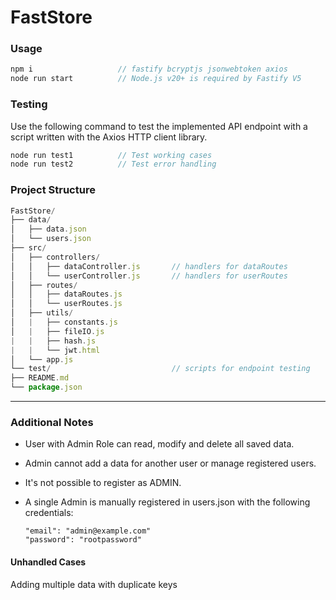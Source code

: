 # FastStore

### Usage
```js
npm i                   // fastify bcryptjs jsonwebtoken axios
node run start          // Node.js v20+ is required by Fastify V5
```

### Testing
Use the following command to test the implemented API endpoint with a script written with the Axios HTTP client library.
```js
node run test1          // Test working cases
node run test2          // Test error handling
```

### Project Structure
```js
FastStore/
├── data/
│   ├── data.json    
│   └── users.json
├── src/
│   ├── controllers/                    
│   │   ├── dataController.js       // handlers for dataRoutes
│   │   └── userController.js       // handlers for userRoutes
│   ├── routes/                     
│   │   ├── dataRoutes.js          
│   │   └── userRoutes.js   
│   ├── utils/
│   |   ├── constants.js
│   |   ├── fileIO.js
|   |   ├── hash.js
|   |   └── jwt.html
│   └── app.js                       
└── test/                           // scripts for endpoint testing
├── README.md
└── package.json

```

---

### Additional Notes

 - User with Admin Role can read, modify and delete all saved data. 
 - Admin cannot add a data for another user or manage registered users.
 - It's not possible to register as ADMIN.
 - A single Admin is manually registered in users.json with the following credentials:     

    ```
    "email": "admin@example.com"
    "password": "rootpassword"
    ```

#### Unhandled Cases
Adding multiple data with duplicate keys 

